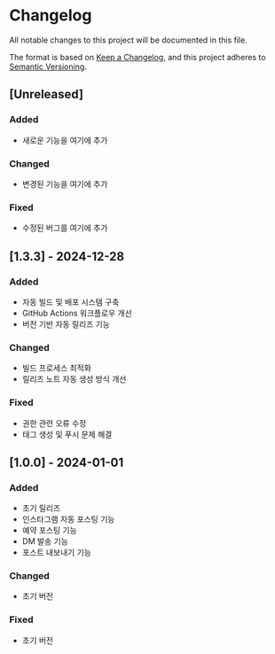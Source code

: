 # Changelog

All notable changes to this project will be documented in this file.

The format is based on [Keep a Changelog](https://keepachangelog.com/en/1.0.0/),
and this project adheres to [Semantic Versioning](https://semver.org/spec/v2.0.0.html).

## [Unreleased]

### Added
- 새로운 기능을 여기에 추가

### Changed
- 변경된 기능을 여기에 추가

### Fixed
- 수정된 버그를 여기에 추가

## [1.3.3] - 2024-12-28

### Added
- 자동 빌드 및 배포 시스템 구축
- GitHub Actions 워크플로우 개선
- 버전 기반 자동 릴리즈 기능

### Changed
- 빌드 프로세스 최적화
- 릴리즈 노트 자동 생성 방식 개선

### Fixed
- 권한 관련 오류 수정
- 태그 생성 및 푸시 문제 해결

## [1.0.0] - 2024-01-01

### Added
- 초기 릴리즈
- 인스타그램 자동 포스팅 기능
- 예약 포스팅 기능
- DM 발송 기능
- 포스트 내보내기 기능

### Changed
- 초기 버전

### Fixed
- 초기 버전 